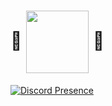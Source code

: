 # :cherry_blossom: <a href="https://www.notoh.xyz/" target="blank"><img align="center" src="https://cdn.discordapp.com/attachments/879755292794060840/955197529497157712/newlogo.png" height="100" /></a> :cherry_blossom:

[![Discord Presence](https://lanyard.cnrad.dev/api/155965294429470720)](https://discord.com/users/155965294429470720)
